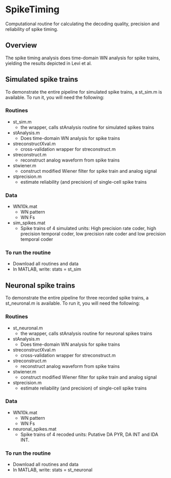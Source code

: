 # SpikeTiming
Computational routine for calculating the decoding quality, precision and reliability of spike timing.
## Overview
The spike timing analysis does time-domain WN analysis for spike trains, yielding the results depicted in Levi et al. 

## Simulated spike trains
To demonstrate the entire pipeline for simulated spike trains, a st_sim.m is available. To run it, you will need the following:

### Routines
- st_sim.m
  - the wrapper, calls stAnalysis routine for simulated spikes trains
- stAnalysis.m
  - Does time-domain WN analysis for spike trains 
- streconstructXval.m
  - cross-validation wrapper for streconstruct.m
- streconstruct.m
  - reconstruct analog waveform from spike trains
- stwiener.m
  - construct modified Wiener filter for spike train and analog signal
- stprecision.m 			
  - estimate reliability (and precision) of single-cell spike trains

### Data
- WN10k.mat
  - WN pattern
  - WN Fs
- sim_spikes.mat 	
  - Spike trains of 4 simulated units: High precision rate coder, high precision temporal coder, low precision rate coder and low precision temporal coder

### To run the routine
- Download all routines and data
- In MATLAB, write: stats = st_sim


## Neuronal spike trains
To demonstrate the entire pipeline for three recorded spike trains, a st_neuronal.m is available. To run it, you will need the following:

### Routines
- st_neuronal.m
  - the wrapper, calls stAnalysis routine for neuronal spikes trains
- stAnalysis.m
  - Does time-domain WN analysis for spike trains 
- streconstructXval.m
  - cross-validation wrapper for streconstruct.m
- streconstruct.m
  - reconstruct analog waveform from spike trains
- stwiener.m
  - construct modified Wiener filter for spike train and analog signal
- stprecision.m 			
  - estimate reliability (and precision) of single-cell spike trains

### Data
- WN10k.mat
  - WN pattern
  - WN Fs
- neuronal_spikes.mat 	
  - Spike trains of 4 recoded units: Putative DA PYR, DA INT and IDA INT.

### To run the routine
- Download all routines and data
- In MATLAB, write: stats = st_neuronal
